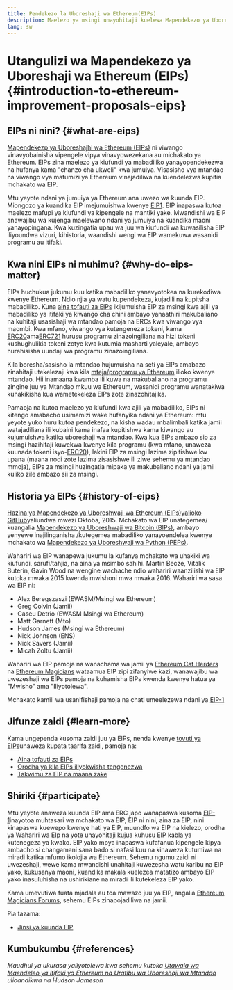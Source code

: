 ```yaml
---
title: Pendekezo la Uboreshaji wa Ethereum(EIPs)
description: Maelezo ya msingi unayohitaji kuelewa Mapendekezo ya Uboreshaji wa Ethereum (EIPs).
lang: sw
---
```


# Utangulizi wa Mapendekezo ya Uboreshaji wa Ethereum (EIPs) \{#introduction-to-ethereum-improvement-proposals-eips}

## EIPs ni nini? \{#what-are-eips}

[Mapendekezp ya Uboreshajhi wa Ethereum (EIPs)](https://eips.ethereum.org/) ni viwango vinavyobainisha vipengele vipya vinavyowezekana au michakato ya Ethereum. EIPs zina maelezo ya kiufundi ya mabadiliko yanayopendekezwa na hufanya kama "chanzo cha ukweli" kwa jumuiya. Visasisho vya mtandao na viwango vya matumizi ya Ethereum vinajadiliwa na kuendelezwa kupitia mchakato wa EIP.

Mtu yeyote ndani ya jumuiya ya Ethereum ana uwezo wa kuunda EIP. Miongozo ya kuandika EIP imejumuishwa kwenye [EIP1](https://eips.ethereum.org/EIPS/eip-1). EIP inapaswa kutoa maelezo mafupi ya kiufundi ya kipengele na mantiki yake. Mwandishi wa EIP anawajibu wa kujenga maelewano ndani ya jumuiya na kuandika maoni yanayopingana. Kwa kuzingatia upau wa juu wa kiufundi wa kuwasilisha EIP iliyoundwa vizuri, kihistoria, waandishi wengi wa EIP wamekuwa wasanidi programu au itifaki.

## Kwa nini EIPs ni muhimu? \{#why-do-eips-matter}

EIPs huchukua jukumu kuu katika mabadiliko yanavyotokea na kurekodiwa kwenye Ethereum. Ndio njia ya watu kupendekeza, kujadili na kupitsha mabadiliko. Kuna [aina tofauti za EIPs](https://github.com/ethereum/EIPs/blob/master/EIPS/eip-1.md#eip-types) ikijumuisha EIP za msingi kwa ajili ya mabadiliko ya itifaki ya kiwango cha chini ambayo yanaathiri makubaliano na kuhitaji usasishaji wa mtandao pamoja na ERCs kwa viwango vya maombi. Kwa mfano, viwango vya kutengeneza tokeni, kama [ERC20](https://eips.ethereum.org/EIPS/eip-20)ama[ERC721](https://eips.ethereum.org/EIPS/eip-721) hurusu programu zinazoingiliana na hizi tokeni kushughulikia tokeni zotye kwa kutumia masharti yaleyale, ambayo hurahisisha uundaji wa programu zinazoingiliana.

Kila boresha/sasisho la mtandao hujumuisha na seti ya EIPs amabazo zinahitaji utekelezaji kwa kila [ mteja/programu ya Ethereum](/learn/#clients-and-nodes) ilioko kwenye mtandao. Hii inamaana kwamba ili kuwa na makubaliano na programu zingine juu ya Mtandao mkuu wa Ethereum, wasanidi programu wanatakiwa kuhakikisha kua wametekeleza EIPs zote zinazohitajika.

Pamaoja na kutoa maelezo ya kiufundi kwa ajili ya mabadiliko, EIPs ni kitengo amabacho usimamizi wake hufanyika ndani ya Ethereum: mtu yeyote yuko huru kutoa pendekezo, na kisha wadau mbalimbali katika jamii watajadiliana ili kubaini kama inafaa kupitishwa kama kiwango au kujumuishwa katika uboreshaji wa mtandao. Kwa kua EIPs ambazo sio za msingi hazihitaji kuwekwa kwenye kila programu (kwa mfano, unaweza kuunada tokeni isyo-[ERC20](https://eips.ethereum.org/EIPS/eip-20)), lakini EIP za msingi lazima zipitishwe kw upana (maana nodi zote lazima zisasishwe ili ziwe sehemu ya mtandao mmoja), EIPs za msingi huzingatia mipaka ya makubaliano ndani ya jamii kuliko zile ambazo sii za msingi.

## Historia ya EIPs \{#history-of-eips}

[Hazina ya Mapendekezo ya Uboreshwaji wa Ethereum (EIPs)yalioko GitHub](https://github.com/ethereum/EIPs)yaliundwa mwezi Oktoba, 2015. Mchakato wa EIP unategemea/ kuangalia [ Mapendekezo ya Uboreshwaji wa Bitcoin (BIPs)](https://github.com/bitcoin/bips), ambayo yenyewe inajilinganisha /kutegemea mabadiliko yanayoendelea kwenye mchakato wa [ Mapendekezo ya Uboreshwaji wa Python (PEPs)](https://www.python.org/dev/peps/).

Wahariri wa EIP wanapewa jukumu la kufanya mchakato wa uhakiki wa kiufundi, sarufi/tahjia, na aina ya msimbo sahihi. Martin Becze, Vitalik Buterin, Gavin Wood na wengine wachache ndio wahariri waanzilishi wa EIP kutoka mwaka 2015 kwenda mwishoni mwa mwaka 2016. Wahariri wa sasa wa EIP ni:

- Alex Beregszaszi (EWASM/Msingi wa Ethereum)
- Greg Colvin (Jamii)
- Caseu Detrio (EWASM Msingi wa Ethereum)
- Matt Garnett (Mto)
- Hudson James (Msingi wa Ethereum)
- Nick Johnson (ENS)
- Nick Savers (Jamii)
- Micah Zoltu (Jamii)

Wahariri wa EIP pamoja na wanachama wa jamii ya [Ethereum Cat Herders](https://ethereumcatherders.com/) na [Ethereum Magicians](https://ethereum-magicians.org/) wataamua EIP zipi zifanyiwe kazi, wanawajibu wa uwezeshaji wa EIPs pamoja na kuhamisha EIPs kwenda kwenye hatua ya "Mwisho" ama "Iliyotolewa".

Mchakato kamili wa usanifishaji pamoja na chati umeelezewa ndani ya [EIP-1](https://eips.ethereum.org/EIPS/eip-1)

## Jifunze zaidi \{#learn-more}

Kama ungependa kusoma zaidi juu ya EIPs, nenda kwenye [tovuti ya EIPs](https://eips.ethereum.org/)unaweza kupata taarifa zaidi, pamoja na:

- [Aina tofauti za EIPs](https://eips.ethereum.org/)
- [Orodha ya kila EIPs iliyokwisha tengenezwa](https://eips.ethereum.org/all)
- [Takwimu za EIP na maana zake](https://eips.ethereum.org/)

## Shiriki \{#participate}

Mtu yeyote anaweza kuunda EIP ama ERC japo wanapaswa kusoma [EIP-1](https://eips.ethereum.org/EIPS/eip-1)inayotoa muhtasari wa mchakato wa EIP, EIP ni nini, aina za EIP, nini kinapaswa kuewepo kwenye hati ya EIP, muundfo wa EIP na kielezo, orodha ya Wahariri wa EIp na yote unayohitaji kujua kuhusu EIP kabla ya kutenegeza ya kwako. EIP yako mpya inapaswa kufafanua kipengele kipya ambacho si changamani sana bado si nafasi kuu na kinaweza kutumiwa na miradi katika mfumo ikolojia wa Ethereum. Sehemu ngumu zaidi ni uwezeshaji, wewe kama mwandishi unahitaji kuwezesha watu karibu na EIP yako, kukusanya maoni, kuandika makala kuelezea matatizo ambayo EIP yako inasuluhisha na ushirikiane na miradi ili kutekeleza EIP yako.

Kama umevutiwa fuata mjadala au toa mawazo juu ya EIP, angalia [Ethereum Magicians Forums](https://ethereum-magicians.org/), sehemu EIPs zinapojadiliwa na jamii.

Pia tazama:

- [Jinsi ya kuunda EIP](https://eips.ethereum.org/EIPS/eip-1)

## Kumbukumbu \{#references}

<cite class="citation">

Maudhui ya ukurasa yaliyotolewa kwa sehemu kutoka [Utawala wa Maendeleo ya Itifaki ya Ethereum na Uratibu wa Uboreshaji wa Mtandao](https://hudsonjameson.com/2020-03-23-ethereum-protocol-development-governance-and-network-upgrade-coordination/) ulioandikwa na Hudson Jameson

</cite>
